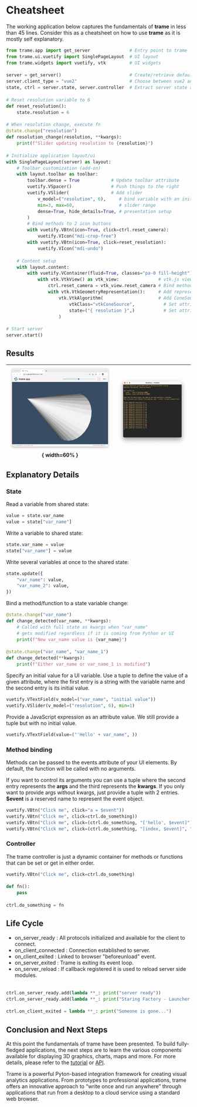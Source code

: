# Cheatsheet

The working application below captures the fundamentals of __trame__ in less than 45 lines. Consider this as a cheatsheet on how to use __trame__ as it is mostly self explanatory.

```python
from trame.app import get_server               # Entry point to trame
from trame.ui.vuetify import SinglePageLayout  # UI layout
from trame.widgets import vuetify, vtk         # UI widgets

server = get_server()                          # Create/retrieve default server
server.client_type = "vue2"                    # Choose between vue2 and vue3
state, ctrl = server.state, server.controller  # Extract server state and controller

# Reset resolution variable to 6
def reset_resolution():
    state.resolution = 6

# When resolution change, execute fn
@state.change("resolution")
def resolution_change(resolution, **kwargs):
    print(f"Slider updating resolution to {resolution}")

# Initialize application layout/ui
with SinglePageLayout(server) as layout:
    # Toolbar customization (add-on)
    with layout.toolbar as toolbar:
        toolbar.dense = True            # Update toolbar attribute
        vuetify.VSpacer()               # Push things to the right
        vuetify.VSlider(                # Add slider
            v_model=("resolution", 6),     # bind variable with an initial value of 6
            min=3, max=60,                 # slider range
            dense=True, hide_details=True, # presentation setup
        )
        # Bind methods to 2 icon buttons
        with vuetify.VBtn(icon=True, click=ctrl.reset_camera):
            vuetify.VIcon("mdi-crop-free")
        with vuetify.VBtn(icon=True, click=reset_resolution):
            vuetify.VIcon("mdi-undo")

    # Content setup
    with layout.content:
        with vuetify.VContainer(fluid=True, classes="pa-0 fill-height"):
            with vtk.VtkView() as vtk_view:               # vtk.js view for local rendering
                ctrl.reset_camera = vtk_view.reset_camera # Bind method to controller
                with vtk.VtkGeometryRepresentation():     # Add representation to vtk.js view
                    vtk.VtkAlgorithm(                     # Add ConeSource to representation
                        vtkClass="vtkConeSource",           # Set attribute value with no JS eval
                        state=("{ resolution }",)           # Set attribute value with JS eval
                    )

# Start server
server.start()
```

## Results


| ![GUI](/images/trame-cheatsheet-app.jpg){ width=60% } | ![Terminal](/images/trame-cheatsheet-output.jpg) |
| :---: | :---: |


## Explanatory Details

### State

Read a variable from shared state:

```python
value = state.var_name
value = state["var_name"]
```

Write a variable to shared state:

```python
state.var_name = value
state["var_name"] = value
```

Write several variables at once to the shared state:

```python
state.update({
    "var_name": value,
    "var_name_2": value,
})
```

Bind a method/function to a state variable change:

```python
@state.change("var_name")
def change_detected(var_name, **kwargs):
    # Called with full state as kwargs when "var_name"
    # gets modified regardless if it is coming from Python or UI
    print(f"New var_name value is {var_name}")

@state.change("var_name", "var_name_1")
def change_detected(**kwargs):
    print(f"Either var_name or var_name_1 is modified")
```

Specify an initial value for a UI variable. Use a tuple to define the value of a given attribute, where the first entry is a string with the variable name and the second entry is its initial value.

```python
vuetify.VTextField(v_model=("var_name", "initial value"))
vuetify.VSlider(v_model=("resolution", 6), min=1)
```

Provide a JavaScript expression as an attribute value. We still provide a tuple but with no initial value.

```python
vuetify.VTextField(value=("'Hello' + var_name", ))
```

### Method binding

Methods can be passed to the events attribute of your UI elements. By default, the function will be called with no arguments.

If you want to control its arguments you can use a tuple where the second entry represents the __args__ and the third represents the __kwargs__. If you only want to provide args without kwargs, just provide a tuple with 2 entries. __$event__ is a reserved name to represent the event object.

```python
vuetify.VBtn("Click me", click="a = $event"))
vuetify.VBtn("Click me", click=ctrl.do_something))
vuetify.VBtn("Click me", click=(ctrl.do_something, "['hello', $event]"))
vuetify.VBtn("Click me", click=(ctrl.do_something, "[index, $event]", "{ a: 12 }"))
```

### Controller

The trame controller is just a dynamic container for methods or functions that can be set or get in either order.

```python
vuetify.VBtn("Click me", click=ctrl.do_something)

def fn():
    pass

ctrl.do_something = fn
```

## Life Cycle

* on_server_ready : All protocols initialized and available for the client to connect.
* on_client_connected : Connection established to server.
* on_client_exited : Linked to browser "beforeunload" event.
* on_server_exited : Trame is exiting its event loop.
* on_server_reload : If callback registered it is used to reload server side modules.

```python

ctrl.on_server_ready.add(lambda **_: print("server ready"))
ctrl.on_server_ready.add(lambda **_: print("Staring Factory - Launcher barrier"))

ctrl.on_client_exited = lambda **_: print("Someone is gone...")
```

## Conclusion and Next Steps

At this point the fundamentals of trame have been presented. To build fully-fledged applications, the next steps are to learn the various components available for displaying 3D graphics, charts, maps and more. For more details, please refer to the [tutorial](https://kitware.github.io/trame/docs/tutorial.html) or [API](https://trame.readthedocs.io/en/latest/index.html).

Trame is a powerful Pyton-based integration framework for creating visual analytics applications. From prototypes to professional applications, trame offers an innovative approach to “write once and run anywhere” through applications that run from a desktop to a cloud service using a standard web browser.
